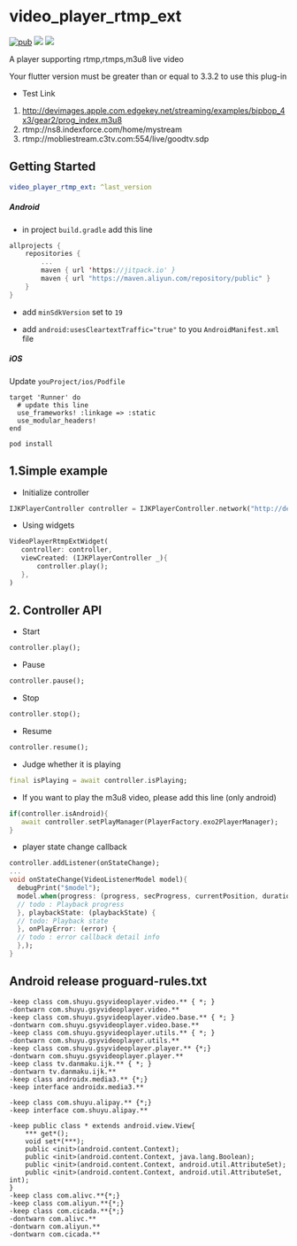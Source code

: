 # video_player_rtmp_ext
[![pub](https://badgen.net/pub/v/video_player_rtmp_ext)](https://pub.dev/packages/video_player_rtmp_ext)
<a href="https://flutter.dev/docs/get-started/install/windows"><img src="https://badgen.net/badge/flutter/v3.29.3/blue" /></a>
<a href="https://jq.qq.com/?_wv=1027&k=Z0AHodXB"><img src="https://badgen.net/badge/platform/Android🌲iOS/pink" /></a>

A player supporting rtmp,rtmps,m3u8 live video

Your flutter version must be greater than 
or equal to 3.3.2 to use this plug-in

* Test Link
1. http://devimages.apple.com.edgekey.net/streaming/examples/bipbop_4x3/gear2/prog_index.m3u8
2. rtmp://ns8.indexforce.com/home/mystream
3. rtmp://mobliestream.c3tv.com:554/live/goodtv.sdp

## Getting Started

```yaml
video_player_rtmp_ext: ^last_version
```

##### Android
* in project `build.gradle` add this line
```kotlin
allprojects {
    repositories {
        ...
        maven { url 'https://jitpack.io' }
        maven { url "https://maven.aliyun.com/repository/public" }
    }
}
```

* add `minSdkVersion` set to `19`

* add `android:usesCleartextTraffic="true"` to you `AndroidManifest.xml` file


##### iOS
Update  `youProject/ios/Podfile`
```
target 'Runner' do
  # update this line 
  use_frameworks! :linkage => :static 
  use_modular_headers!
end
```
```
pod install
```


## 1.Simple example

* Initialize controller

```dart
IJKPlayerController controller = IJKPlayerController.network("http://devimages.apple.com.edgekey.net/streaming/examples/bipbop_4x3/gear2/prog_index.m3u8");
```

* Using widgets

```dart
VideoPlayerRtmpExtWidget(
   controller: controller,
   viewCreated: (IJKPlayerController _){
       controller.play();
   },
)
```

## 2. Controller API

* Start
```dart
controller.play();
```

* Pause
```dart
controller.pause();
```

* Stop
```dart
controller.stop();
```

* Resume
```dart
controller.resume();
```

* Judge whether it is playing
```dart
final isPlaying = await controller.isPlaying;
```

* If you want to play the m3u8 video, please add this line
  (only android)
```dart
if(controller.isAndroid){
   await controller.setPlayManager(PlayerFactory.exo2PlayerManager);
}
```

* player state change callback
```dart
controller.addListener(onStateChange);
...
void onStateChange(VideoListenerModel model){
  debugPrint("$model");
  model.when(progress: (progress, secProgress, currentPosition, duration) {
  // todo : Playback progress
  }, playbackState: (playbackState) {
  // todo: Playback state
  }, onPlayError: (error) {
  // todo : error callback detail info
  },);
}

```


## Android release proguard-rules.txt
```
-keep class com.shuyu.gsyvideoplayer.video.** { *; }
-dontwarn com.shuyu.gsyvideoplayer.video.**
-keep class com.shuyu.gsyvideoplayer.video.base.** { *; }
-dontwarn com.shuyu.gsyvideoplayer.video.base.**
-keep class com.shuyu.gsyvideoplayer.utils.** { *; }
-dontwarn com.shuyu.gsyvideoplayer.utils.**
-keep class com.shuyu.gsyvideoplayer.player.** {*;}
-dontwarn com.shuyu.gsyvideoplayer.player.**
-keep class tv.danmaku.ijk.** { *; }
-dontwarn tv.danmaku.ijk.**
-keep class androidx.media3.** {*;}
-keep interface androidx.media3.**

-keep class com.shuyu.alipay.** {*;}
-keep interface com.shuyu.alipay.**

-keep public class * extends android.view.View{
    *** get*();
    void set*(***);
    public <init>(android.content.Context);
    public <init>(android.content.Context, java.lang.Boolean);
    public <init>(android.content.Context, android.util.AttributeSet);
    public <init>(android.content.Context, android.util.AttributeSet, int);
}
-keep class com.alivc.**{*;}
-keep class com.aliyun.**{*;}
-keep class com.cicada.**{*;}
-dontwarn com.alivc.**
-dontwarn com.aliyun.**
-dontwarn com.cicada.**
```
